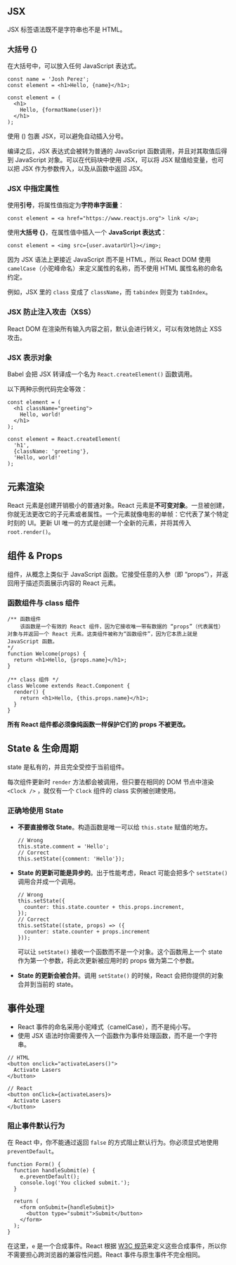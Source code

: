 ## JSX

JSX 标签语法既不是字符串也不是 HTML。

### 大括号 {}

在大括号中，可以放入任何 JavaScript 表达式。

```react
const name = 'Josh Perez';
const element = <h1>Hello, {name}</h1>;

const element = (
  <h1>
    Hello, {formatName(user)}!
  </h1>
);
```

使用 () 包裹 JSX，可以避免自动插入分号。

编译之后，JSX 表达式会被转为普通的 JavaScript 函数调用，并且对其取值后得到 JavaScript 对象。可以在代码块中使用 JSX，可以将 JSX 赋值给变量，也可以把 JSX 作为参数传入，以及从函数中返回 JSX。

### JSX 中指定属性

使用**引号**，将属性值指定为**字符串字面量**：

```react
const element = <a href="https://www.reactjs.org"> link </a>;
```

使用**大括号 {}**，在属性值中插入一个 **JavaScript 表达式**：

```react
const element = <img src={user.avatarUrl}></img>;
```

因为 JSX 语法上更接近 JavaScript 而不是 HTML，所以 React DOM 使用 `camelCase`（小驼峰命名）来定义属性的名称，而不使用 HTML 属性名称的命名约定。

例如，JSX 里的 `class` 变成了 `className`，而 `tabindex` 则变为 `tabIndex`。

### JSX 防止注入攻击（XSS）

React DOM 在渲染所有输入内容之前，默认会进行转义，可以有效地防止 XSS 攻击。

### JSX 表示对象

Babel 会把 JSX 转译成一个名为 `React.createElement()` 函数调用。

以下两种示例代码完全等效：

```react
const element = (
  <h1 className="greeting">
    Hello, world!
  </h1>
);

const element = React.createElement(
  'h1',
  {className: 'greeting'},
  'Hello, world!'
);
```

## 元素渲染

React 元素是创建开销极小的普通对象。React 元素是**不可变对象**。一旦被创建，你就无法更改它的子元素或者属性。一个元素就像电影的单帧：它代表了某个特定时刻的 UI。更新 UI 唯一的方式是创建一个全新的元素，并将其传入 `root.render()`。

## 组件 & Props

组件，从概念上类似于 JavaScript 函数。它接受任意的入参（即 “props”），并返回用于描述页面展示内容的 React 元素。

### 函数组件与 class 组件

```react
/** 函数组件
	该函数是一个有效的 React 组件，因为它接收唯一带有数据的 “props”（代表属性）对象与并返回一个 React 元素。这类组件被称为“函数组件”，因为它本质上就是 JavaScript 函数。
*/
function Welcome(props) {
  return <h1>Hello, {props.name}</h1>;
}

/** class 组件 */
class Welcome extends React.Component {
  render() {
    return <h1>Hello, {this.props.name}</h1>;
  }
}
```

**所有 React 组件都必须像纯函数一样保护它们的 props 不被更改。**

## State & 生命周期

 state 是私有的，并且完全受控于当前组件。

每次组件更新时 `render` 方法都会被调用，但只要在相同的 DOM 节点中渲染 `<Clock />` ，就仅有一个 `Clock` 组件的 class 实例被创建使用。

### 正确地使用 State

- **不要直接修改 State**。构造函数是唯一可以给 `this.state` 赋值的地方。

  ```react
  // Wrong
  this.state.comment = 'Hello';
  // Correct
  this.setState({comment: 'Hello'});
  ```

- **State 的更新可能是异步的**。出于性能考虑，React 可能会把多个 `setState()` 调用合并成一个调用。

  ```react
  // Wrong
  this.setState({
    counter: this.state.counter + this.props.increment,
  });
  // Correct
  this.setState((state, props) => ({
    counter: state.counter + props.increment
  }));
  ```

  可以让 `setState()` 接收一个函数而不是一个对象。这个函数用上一个 state 作为第一个参数，将此次更新被应用时的 props 做为第二个参数。

- **State 的更新会被合并**。调用 `setState()` 的时候，React 会把你提供的对象合并到当前的 state。

## 事件处理

- React 事件的命名采用小驼峰式（camelCase），而不是纯小写。
- 使用 JSX 语法时你需要传入一个函数作为事件处理函数，而不是一个字符串。

```react
// HTML
<button onclick="activateLasers()">
  Activate Lasers
</button>

// React
<button onClick={activateLasers}>  
  Activate Lasers
</button>
```

### 阻止事件默认行为

在 React 中，你不能通过返回 `false` 的方式阻止默认行为。你必须显式地使用 `preventDefault`。

```react
function Form() {
  function handleSubmit(e) {
    e.preventDefault();    
    console.log('You clicked submit.');
  }

  return (
    <form onSubmit={handleSubmit}>
      <button type="submit">Submit</button>
    </form>
  );
}
```

在这里，`e` 是一个合成事件。React 根据 [W3C 规范](https://www.w3.org/TR/DOM-Level-3-Events/)来定义这些合成事件，所以你不需要担心跨浏览器的兼容性问题。React 事件与原生事件不完全相同。